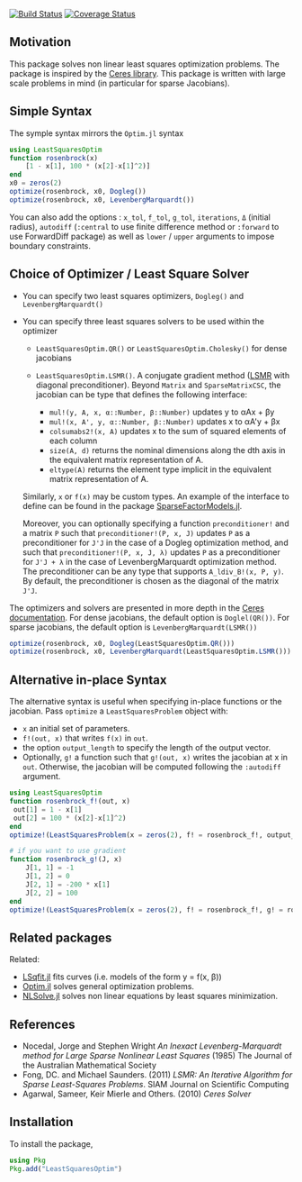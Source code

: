 [![Build Status](https://travis-ci.org/matthieugomez/LeastSquaresOptim.jl.svg?branch=master)](https://travis-ci.org/matthieugomez/LeastSquaresOptim.jl)
[![Coverage Status](https://coveralls.io/repos/matthieugomez/LeastSquaresOptim.jl/badge.svg?branch=master&service=github)](https://coveralls.io/github/matthieugomez/LeastSquaresOptim.jl?branch=master)
## Motivation

This package solves non linear least squares optimization problems. The package is inspired by the [Ceres library](http://ceres-solver.org/nnls_solving.html).  This package is written with large scale problems in mind (in particular for sparse Jacobians). 


## Simple Syntax
The symple syntax mirrors the `Optim.jl` syntax

```julia
using LeastSquaresOptim
function rosenbrock(x)
	[1 - x[1], 100 * (x[2]-x[1]^2)]
end
x0 = zeros(2)
optimize(rosenbrock, x0, Dogleg())
optimize(rosenbrock, x0, LevenbergMarquardt())
```
You can also add the options : `x_tol`, `f_tol`, `g_tol`, `iterations`, `Δ` (initial radius), `autodiff` (`:central` to use finite difference method or `:forward` to use ForwardDiff package) as well as `lower` / `upper` arguments to impose boundary constraints.


## Choice of Optimizer / Least Square Solver
- You can specify two least squares optimizers, `Dogleg()` and `LevenbergMarquardt()`
- You can specify three least squares solvers to be used within the optimizer
	- `LeastSquaresOptim.QR()` or  `LeastSquaresOptim.Cholesky()` for dense jacobians
	- `LeastSquaresOptim.LSMR()`. A conjugate gradient method ([LSMR]([http://web.stanford.edu/group/SOL/software/lsmr/) with diagonal preconditioner). Beyond `Matrix` and `SparseMatrixCSC`, the jacobian can be type that defines the following interface:

		- `mul!(y, A, x, α::Number, β::Number)` updates y to αAx + βy
		- `mul!(x, A', y, α::Number, β::Number)` updates x to αA'y + βx
		- `colsumabs2!(x, A)` updates x to the sum of squared elements of each column
		- `size(A, d)` returns the nominal dimensions along the dth axis in the equivalent matrix representation of A.
		- `eltype(A)` returns the element type implicit in the equivalent matrix representation of A.

	Similarly, `x` or `f(x)` may be custom types. An example of the interface to define can be found in the package [SparseFactorModels.jl](https://github.com/matthieugomez/SparseFactorModels.jl).

	Moreover, you can optionally specifying a function `preconditioner!` and a matrix `P` such that `preconditioner!(P, x, J)` updates `P` as a preconditioner for `J'J` in the case of a Dogleg optimization method, and such that `preconditioner!(P, x, J, λ)` updates `P` as a preconditioner for `J'J + λ` in the case of LevenbergMarquardt optimization method. The preconditioner can be any type that supports `A_ldiv_B!(x, P, y)`. By default, the preconditioner is chosen as the diagonal of the matrix `J'J`. 


The optimizers and solvers are presented in more depth in the [Ceres documentation](http://ceres-solver.org/nnls_solving.html). For dense jacobians, the default option is `Doglel(QR())`. For sparse jacobians, the default option is  `LevenbergMarquardt(LSMR())`

```julia
optimize(rosenbrock, x0, Dogleg(LeastSquaresOptim.QR()))
optimize(rosenbrock, x0, LevenbergMarquardt(LeastSquaresOptim.LSMR()))
```


## Alternative in-place Syntax
The alternative syntax is useful when specifying in-place functions or the jacobian. Pass `optimize` a `LeastSquaresProblem` object with:
 - `x` an initial set of parameters.
 - `f!(out, x)` that writes `f(x)` in `out`.
 - the option `output_length` to specify the length of the output vector. 
 - Optionally, `g!` a function such that `g!(out, x)` writes the jacobian at x in `out`. Otherwise, the jacobian will be computed following the `:autodiff` argument.

```julia
using LeastSquaresOptim
function rosenbrock_f!(out, x)
 out[1] = 1 - x[1]
 out[2] = 100 * (x[2]-x[1]^2)
end
optimize!(LeastSquaresProblem(x = zeros(2), f! = rosenbrock_f!, output_length = 2, autodiff = :central), Dogleg())

# if you want to use gradient
function rosenbrock_g!(J, x)
    J[1, 1] = -1
    J[1, 2] = 0
    J[2, 1] = -200 * x[1]
    J[2, 2] = 100
end
optimize!(LeastSquaresProblem(x = zeros(2), f! = rosenbrock_f!, g! = rosenbrock_g!, output_length = 2), Dogleg())
```



## Related packages
Related:
- [LSqfit.jl](https://github.com/JuliaOpt/LsqFit.jl) fits curves (i.e. models of the form y = f(x, β))
- [Optim.jl](https://github.com/JuliaOpt/Optim.jl) solves general optimization problems.
- [NLSolve.jl](https://github.com/EconForge/NLsolve.jl) solves non linear equations by least squares minimization.


## References
- Nocedal, Jorge and Stephen Wright *An Inexact Levenberg-Marquardt method for Large Sparse Nonlinear Least Squares*  (1985) The Journal of the Australian Mathematical Society
- Fong, DC. and Michael Saunders. (2011) *LSMR: An Iterative Algorithm for Sparse Least-Squares Problems*.  SIAM Journal on Scientific Computing
- Agarwal, Sameer, Keir Mierle and Others. (2010) *Ceres Solver*

## Installation
To install the package,
```julia
using Pkg
Pkg.add("LeastSquaresOptim")
```
